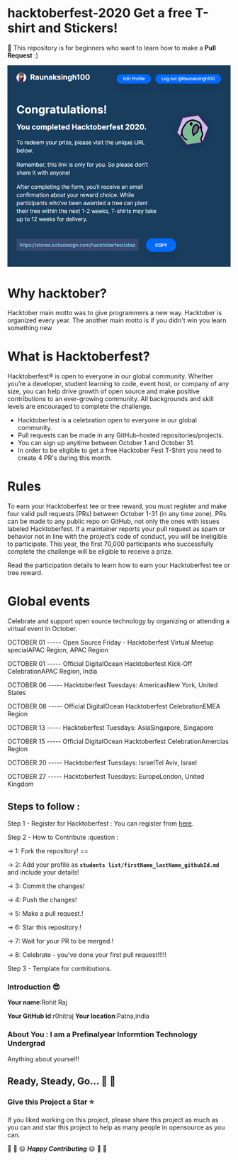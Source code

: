 # hacktoberfest-2020 Get a free T-shirt and Stickers!
:rocket:
This repository is for beginners who want to learn how to make a **Pull Request** :)

 
 ![poster](https://github.com/Raunaksingh100/Raunaksingh-hacktober-2020/blob/master/half.PNG)

# Why hacktober?
Hacktober main motto was to give programmers a new way.
Hacktober is organized every year. The another main motto is if you didn't win you learn something new
# What is Hacktoberfest?
Hacktoberfest® is open to everyone in our global community. Whether you’re a developer, student learning to code, event host, 
or company of any size, you can help drive growth of open source and make positive contributions to an ever-growing community. 
All backgrounds and skill levels are encouraged to complete the challenge.

* Hacktoberfest is a celebration open to everyone in our global community.
* Pull requests can be made in any GitHub-hosted repositories/projects.
* You can sign up anytime between October 1 and October 31.
* In order to be eligible to get a free Hacktober Fest T-Shirt you need to create 4 PR's during this month.

# Rules
To earn your Hacktoberfest tee or tree reward, you must register and make four valid pull requests (PRs) between October 1-31 (in any time zone). PRs can be made to any public repo on GitHub, not only the ones with issues labeled Hacktoberfest. If a maintainer reports your pull request as spam or behavior not in line with the project’s code of conduct, you will be ineligible to participate. This year, the first 70,000 participants who successfully complete the challenge will be eligible to receive a prize.

Read the participation details to learn how to earn your Hacktoberfest tee or tree reward.

# Global events
Celebrate and support open source technology by organizing or attending a virtual event in October.

OCTOBER 01 ----- Open Source Friday - Hacktoberfest Virtual Meetup specialAPAC Region, APAC Region

OCTOBER 01 ----- Official DigitalOcean Hacktoberfest Kick-Off CelebrationAPAC Region, India

OCTOBER 06 ----- Hacktoberfest Tuesdays: AmericasNew York, United States

OCTOBER 08 ----- Official DigitalOcean Hacktoberfest CelebrationEMEA Region

OCTOBER 13 ----- Hacktoberfest Tuesdays: AsiaSingapore, Singapore

OCTOBER 15 ----- Official DigitalOcean Hacktoberfest CelebrationAmercias Region

OCTOBER 20 ----- Hacktoberfest Tuesdays: IsraelTel Aviv, Israel

OCTOBER 27 ----- Hacktoberfest Tuesdays: EuropeLondon, United Kingdom

## Steps to follow :


Step 1 - Register for Hacktoberfest :
You can register from [here](https://hacktoberfest.digitalocean.com).

Step 2 - How to Contribute :question :

 -> 1: Fork the repository!
       == 

 -> 2: Add your profile as **`students list/firstName_lastName_githubId.md`** and include your details!

 -> 3: Commit the changes!

 -> 4: Push the changes!

 -> 5: Make a pull request.!

 -> 6: Star this repository.!

 -> 7: Wait for your PR to be merged.!

 -> 8: Celebrate - you've done your first pull request!!!!!


Step 3 - Template for contributions.

### Introduction :sunglasses:

**Your name**:Rohit Raj

**Your GitHub id**:r0hitraj
**Your location**:Patna,india

### About You : I am a Prefinalyear Informtion Technology Undergrad

Anything about yourself!

## Ready, Steady, Go... :turtle: :rabbit2:
### Give this Project a Star :star:

If you liked working on this project, please share this project as much 
as you can and star this project to help as many people in opensource as you can.

:tada: :confetti_ball: :smiley: _**Happy Contributing**_ :smiley: :confetti_ball: :tada:
